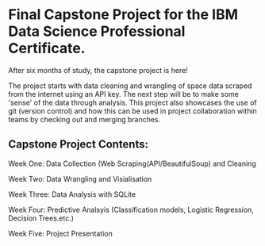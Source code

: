 # Final Capstone Project for the IBM Data Science Professional Certificate.<br>

After six months of study, the capstone project is here!

The project starts with data cleaning and wrangling of space data scraped from the internet using an API key.
The next step will be to make some 'sense' of the data through analysis.
This project also showcases the use of git (version control) and how this can be used in project collaboration within teams by checking out and merging branches.
## Capstone Project Contents:  

Week One: Data Collection (Web Scraping(API/BeautifulSoup) and Cleaning  

Week Two: Data Wrangling and Visialisation  

Week Three: Data Analysis with SQLite  

Week Four: Predictive Analsyis (Classification models, Logistic Regression, Decision Trees.etc.)  

Week Five: Project Presentation
